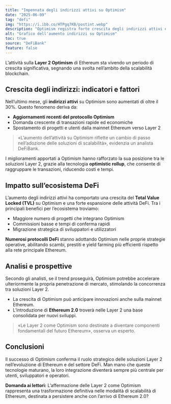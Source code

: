 ```yaml
---
title: "Impennata degli indirizzi attivi su Optimism"
date: "2025-06-09"
tag: "defi"
img: "https://i.ibb.co/HTPgq7KB/postint.webp"
description: "Optimism registra forte crescita degli indirizzi attivi e adozione DeFi"
alt: "Grafico dell'aumento indirizzi su Optimism"
toc: true
source: "DeFiBank"
feature: false
---
```


L’attività sulla **Layer 2 Optimism** di Ethereum sta vivendo un periodo di crescita significativa, segnando una svolta nell’ambito della scalabilità blockchain.

## Crescita degli indirizzi: indicatori e fattori

Nell’ultimo mese, gli **indirizzi attivi** su Optimism sono aumentati di oltre il 30%. Questo fenomeno deriva da:

- **Aggiornamenti recenti del protocollo Optimism**
- Domanda crescente di transazioni rapide ed economiche
- Spostamento di progetti e utenti dalla mainnet Ethereum verso Layer 2

> «L’aumento dell’attività su Optimism riflette un cambio di passo nell’adozione delle soluzioni di scalabilità», evidenzia un analista DeFiBank.

I miglioramenti apportati a Optimism hanno rafforzato la sua posizione tra le soluzioni Layer 2, grazie alla tecnologia **optimistic rollup**, che consente di raggruppare le transazioni, riducendo costi e tempi.

## Impatto sull’ecosistema DeFi

L’aumento degli indirizzi attivi ha comportato una crescita del **Total Value Locked (TVL)** su Optimism e una forte espansione delle attività DeFi. Tra i principali benefici per l’ecosistema troviamo:

- Maggiore numero di progetti che integrano Optimism
- Commissioni basse e tempi di conferma rapidi
- Migrazione strategica di sviluppatori e utilizzatori

**Numerosi protocolli DeFi** stanno adottando Optimism nelle proprie strategie operative, abilitando scambi, prestiti e yield farming più efficienti rispetto alla rete principale Ethereum.

## Analisi e prospettive

Secondo gli analisti, se il trend proseguirà, Optimism potrebbe accelerare ulteriormente la propria penetrazione di mercato, stimolando la concorrenza tra soluzioni Layer 2.

- La crescita di Optimism può anticipare innovazioni anche sulla mainnet Ethereum.
- L’introduzione di **Ethereum 2.0** troverà nelle Layer 2 una base consolidata per nuovi sviluppi.

> «Le Layer 2 come Optimism sono destinate a diventare componenti fondamentali del futuro Ethereum», osserva un esperto.

## Conclusioni

Il successo di Optimism conferma il ruolo strategico delle soluzioni Layer 2 nell’evoluzione di Ethereum e del settore DeFi. Man mano che queste tecnologie maturano, la loro integrazione diventerà sempre più centrale per utenti, sviluppatori e operatori.

**Domanda ai lettori:**
L’affermazione delle Layer 2 come Optimism rappresenta una trasformazione definitiva nelle modalità di scalabilità di Ethereum, destinata a persistere anche con l’arrivo di Ethereum 2.0?
